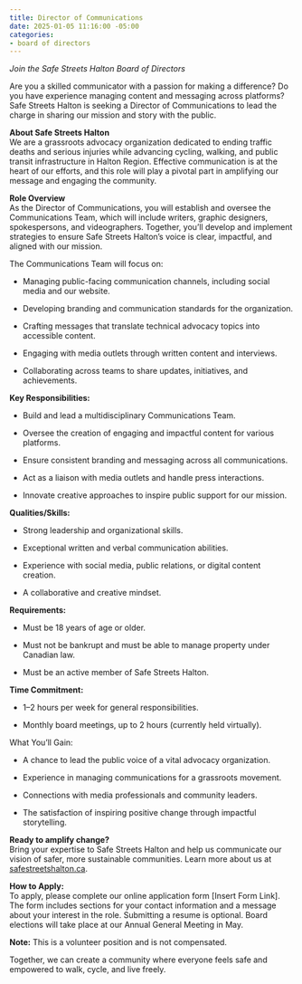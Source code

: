 ```yaml
---
title: Director of Communications
date: 2025-01-05 11:16:00 -05:00
categories:
- board of directors
---
```


*Join the Safe Streets Halton Board of Directors*

Are you a skilled communicator with a passion for making a difference? Do you have experience managing content and messaging across platforms? Safe Streets Halton is seeking a Director of Communications to lead the charge in sharing our mission and story with the public.

**About Safe Streets Halton**\
We are a grassroots advocacy organization dedicated to ending traffic deaths and serious injuries while advancing cycling, walking, and public transit infrastructure in Halton Region. Effective communication is at the heart of our efforts, and this role will play a pivotal part in amplifying our message and engaging the community.

**Role Overview**\
As the Director of Communications, you will establish and oversee the Communications Team, which will include writers, graphic designers, spokespersons, and videographers. Together, you’ll develop and implement strategies to ensure Safe Streets Halton’s voice is clear, impactful, and aligned with our mission.

The Communications Team will focus on:

* Managing public-facing communication channels, including social media and our website.

* Developing branding and communication standards for the organization.

* Crafting messages that translate technical advocacy topics into accessible content.

* Engaging with media outlets through written content and interviews.

* Collaborating across teams to share updates, initiatives, and achievements.

**Key Responsibilities:**

* Build and lead a multidisciplinary Communications Team.

* Oversee the creation of engaging and impactful content for various platforms.

* Ensure consistent branding and messaging across all communications.

* Act as a liaison with media outlets and handle press interactions.

* Innovate creative approaches to inspire public support for our mission.

**Qualities/Skills:**

* Strong leadership and organizational skills.

* Exceptional written and verbal communication abilities.

* Experience with social media, public relations, or digital content creation.

* A collaborative and creative mindset.

**Requirements:**

* Must be 18 years of age or older.

* Must not be bankrupt and must be able to manage property under Canadian law.

* Must be an active member of Safe Streets Halton.

**Time Commitment:**

* 1–2 hours per week for general responsibilities.

* Monthly board meetings, up to 2 hours (currently held virtually).

What You’ll Gain:

* A chance to lead the public voice of a vital advocacy organization.

* Experience in managing communications for a grassroots movement.

* Connections with media professionals and community leaders.

* The satisfaction of inspiring positive change through impactful storytelling.

**Ready to amplify change?**\
Bring your expertise to Safe Streets Halton and help us communicate our vision of safer, more sustainable communities. Learn more about us at [safestreetshalton.ca](https://safestreetshalton.ca).

**How to Apply:**\
To apply, please complete our online application form \[Insert Form Link\]. The form includes sections for your contact information and a message about your interest in the role. Submitting a resume is optional. Board elections will take place at our Annual General Meeting in May.

**Note:** This is a volunteer position and is not compensated.

Together, we can create a community where everyone feels safe and empowered to walk, cycle, and live freely.